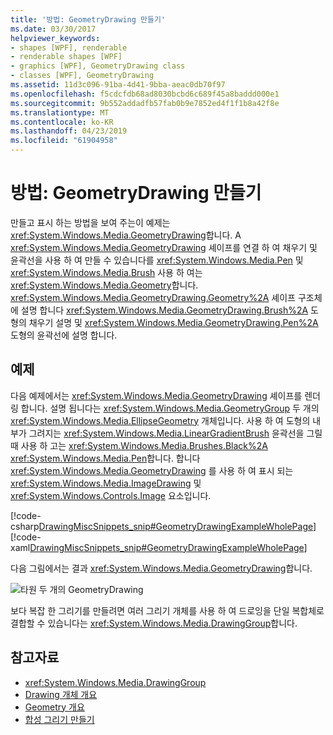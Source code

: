 ```yaml
---
title: '방법: GeometryDrawing 만들기'
ms.date: 03/30/2017
helpviewer_keywords:
- shapes [WPF], renderable
- renderable shapes [WPF]
- graphics [WPF], GeometryDrawing class
- classes [WPF], GeometryDrawing
ms.assetid: 11d3c096-91ba-4d41-9bba-aeac0db70f97
ms.openlocfilehash: f5cdcfdb68ad8030bcbd6c689f45a8baddd000e1
ms.sourcegitcommit: 9b552addadfb57fab0b9e7852ed4f1f1b8a42f8e
ms.translationtype: MT
ms.contentlocale: ko-KR
ms.lasthandoff: 04/23/2019
ms.locfileid: "61904958"
---
```

# <a name="how-to-create-a-geometrydrawing"></a>방법: GeometryDrawing 만들기
만들고 표시 하는 방법을 보여 주는이 예제는 <xref:System.Windows.Media.GeometryDrawing>합니다. A <xref:System.Windows.Media.GeometryDrawing> 셰이프를 연결 하 여 채우기 및 윤곽선을 사용 하 여 만들 수 있습니다를 <xref:System.Windows.Media.Pen> 및 <xref:System.Windows.Media.Brush> 사용 하 여는 <xref:System.Windows.Media.Geometry>합니다. <xref:System.Windows.Media.GeometryDrawing.Geometry%2A> 셰이프 구조체에 설명 합니다 <xref:System.Windows.Media.GeometryDrawing.Brush%2A> 도형의 채우기 설명 및 <xref:System.Windows.Media.GeometryDrawing.Pen%2A> 도형의 윤곽선에 설명 합니다.  
  
## <a name="example"></a>예제  
 다음 예제에서는 <xref:System.Windows.Media.GeometryDrawing> 셰이프를 렌더링 합니다. 설명 됩니다는 <xref:System.Windows.Media.GeometryGroup> 두 개의 <xref:System.Windows.Media.EllipseGeometry> 개체입니다. 사용 하 여 도형의 내부가 그려지는 <xref:System.Windows.Media.LinearGradientBrush> 윤곽선을 그릴 때 사용 하 고는 <xref:System.Windows.Media.Brushes.Black%2A> <xref:System.Windows.Media.Pen>합니다. 합니다 <xref:System.Windows.Media.GeometryDrawing> 를 사용 하 여 표시 되는 <xref:System.Windows.Media.ImageDrawing> 및 <xref:System.Windows.Controls.Image> 요소입니다.  
  
 [!code-csharp[DrawingMiscSnippets_snip#GeometryDrawingExampleWholePage](~/samples/snippets/csharp/VS_Snippets_Wpf/DrawingMiscSnippets_snip/CSharp/GeometryDrawingExample.cs#geometrydrawingexamplewholepage)]
 [!code-xaml[DrawingMiscSnippets_snip#GeometryDrawingExampleWholePage](~/samples/snippets/xaml/VS_Snippets_Wpf/DrawingMiscSnippets_snip/XAML/GeometryDrawingExample.xaml#geometrydrawingexamplewholepage)]  
  
 다음 그림에서는 결과 <xref:System.Windows.Media.GeometryDrawing>합니다.  
  
 ![타원 두 개의 GeometryDrawing](./media/graphicsmm-geodraw.jpg "graphicsmm_geodraw")  
  
 보다 복잡 한 그리기를 만들려면 여러 그리기 개체를 사용 하 여 드로잉을 단일 복합체로 결합할 수 있습니다는 <xref:System.Windows.Media.DrawingGroup>합니다.  
  
## <a name="see-also"></a>참고자료

- <xref:System.Windows.Media.DrawingGroup>
- [Drawing 개체 개요](drawing-objects-overview.md)
- [Geometry 개요](geometry-overview.md)
- [합성 그리기 만들기](how-to-create-a-composite-drawing.md)
